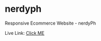 # nerdyph
Responsive Ecommerce Website - nerdyPh

Live Link: <a href="https://nerdyph.abdullahalsifat.com">Click ME</a>
